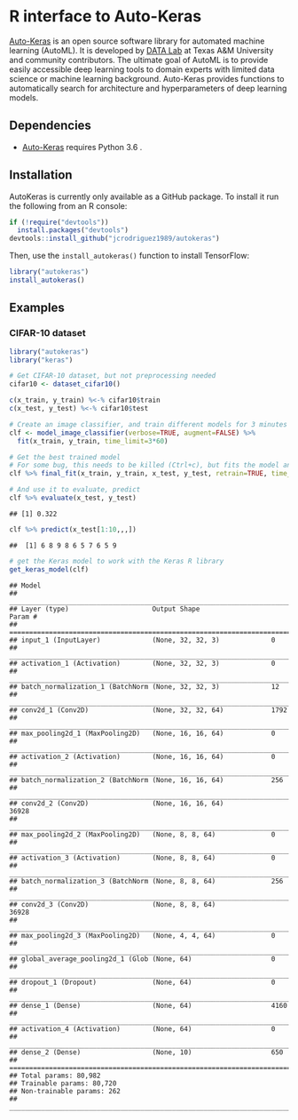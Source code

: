 R interface to Auto-Keras
================

[Auto-Keras](https://autokeras.com/) is an open source software library for automated machine learning (AutoML). It is developed by [DATA Lab](http://faculty.cs.tamu.edu/xiahu/index.html) at Texas A&M University and community contributors. The ultimate goal of AutoML is to provide easily accessible deep learning tools to domain experts with limited data science or machine learning background. Auto-Keras provides functions to automatically search for architecture and hyperparameters of deep learning models.

Dependencies
------------

-   [Auto-Keras](https://autokeras.com/) requires Python 3.6 .

Installation
------------

AutoKeras is currently only available as a GitHub package. To install it run the following from an R console:

``` r
if (!require("devtools"))
  install.packages("devtools")
devtools::install_github("jcrodriguez1989/autokeras")
```

Then, use the `install_autokeras()` function to install TensorFlow:

``` r
library("autokeras")
install_autokeras()
```

Examples
--------

### CIFAR-10 dataset

``` r
library("autokeras")
library("keras")

# Get CIFAR-10 dataset, but not preprocessing needed
cifar10 <- dataset_cifar10()

c(x_train, y_train) %<-% cifar10$train
c(x_test, y_test) %<-% cifar10$test
```

``` r
# Create an image classifier, and train different models for 3 minutes
clf <- model_image_classifier(verbose=TRUE, augment=FALSE) %>% 
  fit(x_train, y_train, time_limit=3*60)
```

``` r
# Get the best trained model
# For some bug, this needs to be killed (Ctrl+c), but fits the model anyways
clf %>% final_fit(x_train, y_train, x_test, y_test, retrain=TRUE, time_limit=30)
```

``` r
# And use it to evaluate, predict
clf %>% evaluate(x_test, y_test)
```

    ## [1] 0.322

``` r
clf %>% predict(x_test[1:10,,,])
```

    ##  [1] 6 8 9 8 6 5 7 6 5 9

``` r
# get the Keras model to work with the Keras R library
get_keras_model(clf)
```

    ## Model
    ## ___________________________________________________________________________
    ## Layer (type)                     Output Shape                  Param #     
    ## ===========================================================================
    ## input_1 (InputLayer)             (None, 32, 32, 3)             0           
    ## ___________________________________________________________________________
    ## activation_1 (Activation)        (None, 32, 32, 3)             0           
    ## ___________________________________________________________________________
    ## batch_normalization_1 (BatchNorm (None, 32, 32, 3)             12          
    ## ___________________________________________________________________________
    ## conv2d_1 (Conv2D)                (None, 32, 32, 64)            1792        
    ## ___________________________________________________________________________
    ## max_pooling2d_1 (MaxPooling2D)   (None, 16, 16, 64)            0           
    ## ___________________________________________________________________________
    ## activation_2 (Activation)        (None, 16, 16, 64)            0           
    ## ___________________________________________________________________________
    ## batch_normalization_2 (BatchNorm (None, 16, 16, 64)            256         
    ## ___________________________________________________________________________
    ## conv2d_2 (Conv2D)                (None, 16, 16, 64)            36928       
    ## ___________________________________________________________________________
    ## max_pooling2d_2 (MaxPooling2D)   (None, 8, 8, 64)              0           
    ## ___________________________________________________________________________
    ## activation_3 (Activation)        (None, 8, 8, 64)              0           
    ## ___________________________________________________________________________
    ## batch_normalization_3 (BatchNorm (None, 8, 8, 64)              256         
    ## ___________________________________________________________________________
    ## conv2d_3 (Conv2D)                (None, 8, 8, 64)              36928       
    ## ___________________________________________________________________________
    ## max_pooling2d_3 (MaxPooling2D)   (None, 4, 4, 64)              0           
    ## ___________________________________________________________________________
    ## global_average_pooling2d_1 (Glob (None, 64)                    0           
    ## ___________________________________________________________________________
    ## dropout_1 (Dropout)              (None, 64)                    0           
    ## ___________________________________________________________________________
    ## dense_1 (Dense)                  (None, 64)                    4160        
    ## ___________________________________________________________________________
    ## activation_4 (Activation)        (None, 64)                    0           
    ## ___________________________________________________________________________
    ## dense_2 (Dense)                  (None, 10)                    650         
    ## ===========================================================================
    ## Total params: 80,982
    ## Trainable params: 80,720
    ## Non-trainable params: 262
    ## ___________________________________________________________________________
